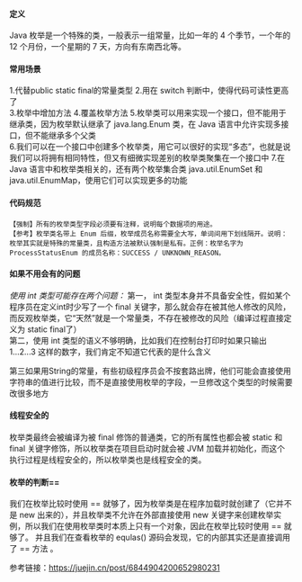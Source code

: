 #### 定义
Java 枚举是一个特殊的类，一般表示一组常量，比如一年的 4 个季节，一个年的 12 个月份，一个星期的 7 天，方向有东南西北等。  
#### 常用场景
1.代替public static final的常量类型
2.用在 switch 判断中，使得代码可读性更高了  
3.枚举中增加方法 
4.覆盖枚举方法 
5.枚举类可以用来实现一个接口，但不能用于继承类，因为枚举默认继承了 java.lang.Enum 类，在 Java 语言中允许实现多接口，但不能继承多个父类   
6.我们可以在一个接口中创建多个枚举类，用它可以很好的实现“多态”，也就是说我们可以将拥有相同特性，但又有细微实现差别的枚举类聚集在一个接口中 
7.在 Java 语言中和枚举类相关的，还有两个枚举集合类 java.util.EnumSet 和 java.util.EnumMap，使用它们可以实现更多的功能  
#### 代码规范
```
【强制】所有的枚举类型字段必须要有注释，说明每个数据项的用途。
【参考】枚举类名带上 Enum 后缀，枚举成员名称需要全大写，单词间用下划线隔开。说明：枚举其实就是特殊的常量类，且构造方法被默认强制是私有。正例：枚举名字为 ProcessStatusEnum 的成员名称：SUCCESS / UNKNOWN_REASON。
```
#### 如果不用会有的问题
*使用 int 类型可能存在两个问题：*
第一， int 类型本身并不具备安全性，假如某个程序员在定义int时少写了一个 final 关键字，那么就会存在被其他人修改的风险，而反观枚举类，它“天然”就是一个常量类，不存在被修改的风险（编译过程直接定义为 static final了）   
第二，使用 int 类型的语义不够明确，比如我们在控制台打印时如果只输出 1...2...3 这样的数字，我们肯定不知道它代表的是什么含义   

第三如果用String的常量，有些初级程序员会不按套路出牌，他们可能会直接使用字符串的值进行比较，而不是直接使用枚举的字段，一旦修改这个类型的时候需要改很多地方 

#### 线程安全的
枚举类最终会被编译为被 final 修饰的普通类，它的所有属性也都会被 static 和 final 关键字修饰，所以枚举类在项目启动时就会被 JVM 加载并初始化，而这个执行过程是线程安全的，所以枚举类也是线程安全的类。 

#### 枚举的判断==
我们在枚举比较时使用 == 就够了，因为枚举类是在程序加载时就创建了（它并不是 new 出来的），并且枚举类不允许在外部直接使用 new 关键字来创建枚举实例，所以我们在使用枚举类时本质上只有一个对象，因此在枚举比较时使用 == 就够了。
并且我们在查看枚举的 equlas() 源码会发现，它的内部其实还是直接调用了 == 方法 。    

参考链接：https://juejin.cn/post/6844904200652980231
